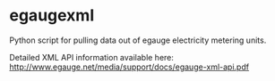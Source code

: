 # egaugexml
Python script for pulling data out of egauge electricity metering units. 

Detailed XML API information available here: 
http://www.egauge.net/media/support/docs/egauge-xml-api.pdf
